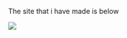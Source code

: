 The site that i have made is below

![](https://github.com/anschy/FrontEnd-Challenges/blob/main/challenge5/solution.png)
